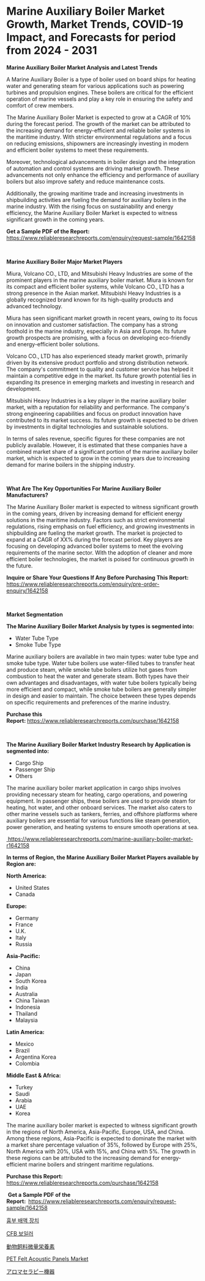 <p><h1>Marine Auxiliary Boiler Market Growth, Market Trends, COVID-19 Impact, and Forecasts for period from 2024 - 2031</h1></p><p><strong>Marine Auxiliary Boiler Market Analysis and Latest Trends</strong></p>
<p><p>A Marine Auxiliary Boiler is a type of boiler used on board ships for heating water and generating steam for various applications such as powering turbines and propulsion engines. These boilers are critical for the efficient operation of marine vessels and play a key role in ensuring the safety and comfort of crew members.</p><p>The Marine Auxiliary Boiler Market is expected to grow at a CAGR of 10% during the forecast period. The growth of the market can be attributed to the increasing demand for energy-efficient and reliable boiler systems in the maritime industry. With stricter environmental regulations and a focus on reducing emissions, shipowners are increasingly investing in modern and efficient boiler systems to meet these requirements.</p><p>Moreover, technological advancements in boiler design and the integration of automation and control systems are driving market growth. These advancements not only enhance the efficiency and performance of auxiliary boilers but also improve safety and reduce maintenance costs.</p><p>Additionally, the growing maritime trade and increasing investments in shipbuilding activities are fueling the demand for auxiliary boilers in the marine industry. With the rising focus on sustainability and energy efficiency, the Marine Auxiliary Boiler Market is expected to witness significant growth in the coming years.</p></p>
<p><strong>Get a Sample PDF of the Report:&nbsp;</strong> <a href="https://www.reliableresearchreports.com/enquiry/request-sample/1642158">https://www.reliableresearchreports.com/enquiry/request-sample/1642158</a></p>
<p>&nbsp;</p>
<p><strong>Marine Auxiliary Boiler Major Market Players</strong></p>
<p><p>Miura, Volcano CO., LTD, and Mitsubishi Heavy Industries are some of the prominent players in the marine auxiliary boiler market. Miura is known for its compact and efficient boiler systems, while Volcano CO., LTD has a strong presence in the Asian market. Mitsubishi Heavy Industries is a globally recognized brand known for its high-quality products and advanced technology.</p><p>Miura has seen significant market growth in recent years, owing to its focus on innovation and customer satisfaction. The company has a strong foothold in the marine industry, especially in Asia and Europe. Its future growth prospects are promising, with a focus on developing eco-friendly and energy-efficient boiler solutions.</p><p>Volcano CO., LTD has also experienced steady market growth, primarily driven by its extensive product portfolio and strong distribution network. The company's commitment to quality and customer service has helped it maintain a competitive edge in the market. Its future growth potential lies in expanding its presence in emerging markets and investing in research and development.</p><p>Mitsubishi Heavy Industries is a key player in the marine auxiliary boiler market, with a reputation for reliability and performance. The company's strong engineering capabilities and focus on product innovation have contributed to its market success. Its future growth is expected to be driven by investments in digital technologies and sustainable solutions.</p><p>In terms of sales revenue, specific figures for these companies are not publicly available. However, it is estimated that these companies have a combined market share of a significant portion of the marine auxiliary boiler market, which is expected to grow in the coming years due to increasing demand for marine boilers in the shipping industry.</p></p>
<p>&nbsp;</p>
<p><strong>What Are The Key Opportunities For Marine Auxiliary Boiler Manufacturers?</strong></p>
<p><p>The Marine Auxiliary Boiler market is expected to witness significant growth in the coming years, driven by increasing demand for efficient energy solutions in the maritime industry. Factors such as strict environmental regulations, rising emphasis on fuel efficiency, and growing investments in shipbuilding are fueling the market growth. The market is projected to expand at a CAGR of XX% during the forecast period. Key players are focusing on developing advanced boiler systems to meet the evolving requirements of the marine sector. With the adoption of cleaner and more efficient boiler technologies, the market is poised for continuous growth in the future.</p></p>
<p><strong>Inquire or Share Your Questions If Any Before Purchasing This Report:</strong> <a href="https://www.reliableresearchreports.com/enquiry/pre-order-enquiry/1642158">https://www.reliableresearchreports.com/enquiry/pre-order-enquiry/1642158</a></p>
<p>&nbsp;</p>
<p><strong>Market Segmentation</strong></p>
<p><strong>The Marine Auxiliary Boiler Market Analysis by types is segmented into:</strong></p>
<p><ul><li>Water Tube Type</li><li>Smoke Tube Type</li></ul></p>
<p><p>Marine auxiliary boilers are available in two main types: water tube type and smoke tube type. Water tube boilers use water-filled tubes to transfer heat and produce steam, while smoke tube boilers utilize hot gases from combustion to heat the water and generate steam. Both types have their own advantages and disadvantages, with water tube boilers typically being more efficient and compact, while smoke tube boilers are generally simpler in design and easier to maintain. The choice between these types depends on specific requirements and preferences of the marine industry.</p></p>
<p><strong>Purchase this Report:&nbsp;</strong><a href="https://www.reliableresearchreports.com/purchase/1642158">https://www.reliableresearchreports.com/purchase/1642158</a></p>
<p>&nbsp;</p>
<p><strong>The Marine Auxiliary Boiler Market Industry Research by Application is segmented into:</strong></p>
<p><ul><li>Cargo Ship</li><li>Passenger Ship</li><li>Others</li></ul></p>
<p><p>The marine auxiliary boiler market application in cargo ships involves providing necessary steam for heating, cargo operations, and powering equipment. In passenger ships, these boilers are used to provide steam for heating, hot water, and other onboard services. The market also caters to other marine vessels such as tankers, ferries, and offshore platforms where auxiliary boilers are essential for various functions like steam generation, power generation, and heating systems to ensure smooth operations at sea.</p></p>
<p><a href="https://www.reliableresearchreports.com/marine-auxiliary-boiler-market-r1642158">&nbsp;https://www.reliableresearchreports.com/marine-auxiliary-boiler-market-r1642158</a></p>
<p><strong>In terms of Region, the Marine Auxiliary Boiler Market Players available by Region are:</strong></p>
<p>
    <p> <strong> North America: </strong>
        <ul>
            <li>United States</li>
            <li>Canada</li>
        </ul>
        </p> 
    <p> <strong> Europe: </strong>
        <ul>
            <li>Germany</li>
            <li>France</li>
            <li>U.K.</li>
            <li>Italy</li>
            <li>Russia</li>
        </ul>
        </p> 
    <p> <strong> Asia-Pacific: </strong>
        <ul>
            <li>China</li>
            <li>Japan</li>
            <li>South Korea</li>
            <li>India</li>
            <li>Australia</li>
            <li>China Taiwan</li>
            <li>Indonesia</li>
            <li>Thailand</li>
            <li>Malaysia</li>
        </ul>
        </p> 
    <p> <strong> Latin America: </strong>
        <ul>
            <li>Mexico</li>
            <li>Brazil</li>
            <li>Argentina Korea</li>
            <li>Colombia</li>
        </ul>
        </p> 
    <p> <strong> Middle East & Africa: </strong>
        <ul>
            <li>Turkey</li>
            <li>Saudi</li>
            <li>Arabia</li>
            <li>UAE</li>
            <li>Korea</li>
        </ul>
    </p>
    </p>
<p><p>The marine auxiliary boiler market is expected to witness significant growth in the regions of North America, Asia-Pacific, Europe, USA, and China. Among these regions, Asia-Pacific is expected to dominate the market with a market share percentage valuation of 35%, followed by Europe with 25%, North America with 20%, USA with 15%, and China with 5%. The growth in these regions can be attributed to the increasing demand for energy-efficient marine boilers and stringent maritime regulations.</p></p>
<p><strong>Purchase this Report: </strong><a href="https://www.reliableresearchreports.com/purchase/1642158">https://www.reliableresearchreports.com/purchase/1642158</a></p>
<p>&nbsp;<strong>Get a Sample PDF of the Report:&nbsp;&nbsp;</strong><a href="https://www.reliableresearchreports.com/enquiry/request-sample/1642158">https://www.reliableresearchreports.com/enquiry/request-sample/1642158</a></p>
<p><strong></strong></p>
<p><p><a href="https://medium.com/@jenniferstanley2022/%ED%9D%89%EB%B6%80-%EB%B0%B0%EC%95%A1-%EC%9E%A5%EC%B9%98-%EC%8B%9C%EC%9E%A5%EC%9D%80-%EC%8B%9C%EC%9E%A5-%EC%A0%90%EC%9C%A0%EC%9C%A8-%EC%8B%9C%EC%9E%A5-%EB%8F%99%ED%96%A5-%EB%B0%8F-%EC%8B%9C%EC%9E%A5-%EC%84%B1%EC%9E%A5%EC%97%90-%EB%8C%80%ED%95%9C-%EC%A0%95%EB%B3%B4%EB%A5%BC-%EC%A0%9C%EA%B3%B5%ED%95%A9%EB%8B%88%EB%8B%A4-42687e3722f8">흉부 배액 장치</a></p><p><a href="https://medium.com/@justonblock/cfb-%EB%B3%B4%EC%9D%BC%EB%9F%AC-%EC%8B%9C%EC%9E%A5-%EB%A9%94%ED%8A%B8%EB%A6%AD-%ED%95%B4%EB%8F%85-%EC%8B%9C%EC%9E%A5-%EC%A0%90%EC%9C%A0%EC%9C%A8-%ED%8A%B8%EB%A0%8C%EB%93%9C-%EB%B0%8F-%EC%84%B1%EC%9E%A5-%ED%8C%A8%ED%84%B4-abda790b6e37">CFB 보일러</a></p><p><a href="https://medium.com/@matteills7854/%E5%8B%95%E7%89%A9%E7%94%A8%E9%A3%BC%E6%96%99%E5%BE%AE%E9%87%8F%E6%A0%84%E9%A4%8A%E7%B4%A0%E5%B8%82%E5%A0%B4%E8%A6%8F%E6%A8%A1-%E5%B8%82%E5%A0%B4%E5%B1%95%E6%9C%9B%E3%81%A8%E5%B8%82%E5%A0%B4%E4%BA%88%E6%B8%AC-2024%E5%B9%B4%E3%81%8B%E3%82%892031%E5%B9%B4-0ee19b6c7ef8">動物飼料微量栄養素</a></p><p><a href="https://issuu.com/reportprime-2/docs/pet-felt-acoustic-panels-market-size-2030.pptx">PET Felt Acoustic Panels Market</a></p><p><a href="https://medium.com/@vincemarvin1/%E3%82%A2%E3%83%AD%E3%83%9E%E3%82%BB%E3%83%A9%E3%83%94%E3%83%BC%E6%A9%9F%E5%99%A8%E3%81%AE%E5%B8%82%E5%A0%B4%E8%A6%8F%E6%A8%A1%E3%81%A8%E5%B8%82%E5%A0%B4%E3%83%88%E3%83%AC%E3%83%B3%E3%83%89-%E5%AE%8C%E5%85%A8%E3%81%AA%E6%A5%AD%E7%95%8C%E6%A6%82%E8%A6%81-2024%E5%B9%B4%E3%81%8B%E3%82%892031%E5%B9%B4%E3%81%BE%E3%81%A7-5af14e48f7f8">アロマセラピー機器</a></p></p>